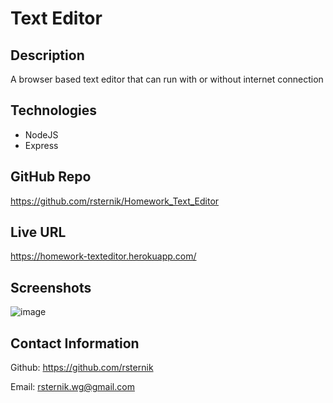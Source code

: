 # Text Editor

## Description

A browser based text editor that can run with or without internet connection

## Technologies

- NodeJS
- Express

## GitHub Repo

https://github.com/rsternik/Homework_Text_Editor

## Live URL

https://homework-texteditor.herokuapp.com/

## Screenshots

![image]()

## Contact Information

Github: https://github.com/rsternik

Email: rsternik.wg@gmail.com